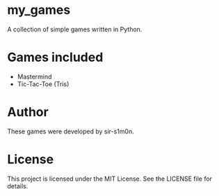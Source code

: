 # my_games
A collection of simple games written in Python.

# Games included
- Mastermind
- Tic-Tac-Toe (Tris)

# Author
These games were developed by sir-s1m0n.

# License
This project is licensed under the MIT License. See the LICENSE file for
details.